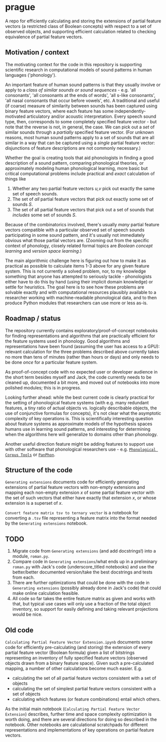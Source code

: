 # prague
A repo for efficiently calculating and storing the extensions of partial feature vectors (a restricted class of Boolean concepts) with respect to a set of observed objects, and supporting efficient calculation related to checking equivalence of partial feature vectors.

## Motivation / context
The motivating context for the code in this repository is supporting scientific research in computational models of sound patterns in human languages ('phonology').

An important feature of human sound patterns is that they usually involve or apply to a *class of similar sounds or sound sequences* - e.g. 'all consonants', 'all consonants at the ends of words', 'all s-like consonants', 'all nasal consonants that occur before vowels', etc. A traditional and useful (if coarse) measure of similarity between sounds has been captured using binary feature vectors, where each feature has some independently-motivated articulatory and/or acoustic interpretation. Every speech sound type, then, corresponds to some completely specified feature vector - but note that the reverse is not, in general, the case. We can pick out a *set* of similar sounds through a *partially* specified feature vector. (For unknown reasons, most human sound patterns apply to a set of sounds that are all similar in a way that can be captured using a *single* partial feature vector: disjunctions of feature descriptions are not commonly necessary.)

Whether the goal is creating tools that aid phonologists in finding a good description of a sound pattern, comparing phonological theories, or approximately modeling human phonological learning, more basic but critical computational problems include practical and *exact* calculation of things like 

  1. Whether any two partial feature vectors *u,v* pick out exactly the same set of speech sounds.
  2. The set of *all* partial feature vectors that pick out exactly some set of sounds *S*.
  3. The set of all partial feature vectors that pick out a set of sounds that *includes* some set of sounds *S*.

Because of the combinatorics involved, there's usually *many* partial feature vectors compatible with a particular observed set of speech sounds participating in some sound pattern, and it's usually not immediately obvious what those partial vectors are. (Zooming out from the specific context of phonology, closely related formal topics are *Boolean concept learning* and *version space learning*.)

The main algorithmic challenge here is figuring out how to make it as practical as possible to calculate items 1-3 above for any given feature system. This is not currently a solved problem, nor, to my knowledge something that anyone has attempted to seriously tackle - phonologists either have to do this by hand (using their implicit domain knowledge) or settle for heuristics. The goal here is to see how these problems are solvable exactly and with computational resources plausibly available to a researcher working with machine-readable phonological data, and to then produce Python modules that researchers can use more or less as-is.


## Roadmap / status
The repository currently contains exploratory/proof-of-concept notebooks for finding representations and algorithms that are practically efficient for the feature systems used in phonology. Good algorithms and representations have been found (assuming the user has access to a GPU): relevant calculation for the three problems described above currently takes no more than tens of minutes (rather than hours or days) and only needs to be done *once* for a particular feature system. 

As proof-of-concept code with no expected user or developer audience in the short term besides myself and Jack, the code currently needs to be cleaned up, documented a bit more, and moved out of notebooks into more polished modules; this is in progress.

Looking further ahead: while the best current code is clearly practical for the setting of phonological feature systems (with e.g. many redundant features, a tiny ratio of actual objects vs. logically describable objects, the use of conjunctive formulas for concepts), it's not clear what the asymptotic complexity of key operations is. This is scientifically interesting question about feature systems as approximate models of the hypothesis spaces humans use in learning sound patterns, and interesting for determining when the algorithms here will generalize to domains other than phonology.

Another useful direction feature might be adding features to support use with other software that phonological researchers use - e.g. [`Phonological Corpus Tools`](https://corpustools.readthedocs.io) or [`PanPhon`](https://github.com/dmort27/panphon).


## Structure of the code
`Generating extensions` documents code for efficiently generating extensions of partial feature vectors with non-empty extensions and mapping each non-empty extension *x* of some partial feature vector with the set of such vectors that either have exactly that extension *x*, or whose extension is a superset of *x*.

`Convert feature matrix tsv to ternary vector` is a notebook for converting a `.tsv` file representing a feature matrix into the format needed by the `Generating extensions` notebook.

TODO
----
1. Migrate code from `Generating extensions` (and add docstrings!) into a module, `roman.py`.
2. Compare code in `Generating extensions`/what ends up in a preliminary `roman.py` with Jack's code (underscore_titled notebooks) and use the better/better documented version/take the best docstrings and tests from each.
3. There are further optimizations that could be done with the code in `Generating extensions` (possibly already done in Jack's code) that could make online calculation feasible.
4. All code so far takes the entire feature matrix as given and works with that, but typical use cases will only use a fraction of the total object inventory, so support for easily defining and taking relevant projections would be nice.

Old code
-----------

`Calculating Partial Feature Vector Extension.ipynb` documents some code for efficiently pre-calculating (and storing) the extension of every partial feature vector (Boolean formula) given a list of bitstrings representing an inventory of fully specified feature vectors (observed objects drawn from a binary feature space). Given such a pre-calculated mapping, a number of other calculations become much easier. E.g. 
 - calculating the set of all partial feature vectors consistent with a set of objects
 - calculating the set of simplest partial feature vectors consistent with a set of objects
 - calculating which features (or feature combinations) entail which others.
 
As the initial main notebook (`Calculating Partial Feature Vector Extension`) describes, further time and space complexity optimization is worth doing, and there are several directions for doing so described in the notebook. Other notebooks are calculational scratchpads for different representations and implementations of key operations on partial feature vectors.
